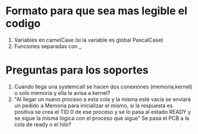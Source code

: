 # Formato para que sea mas legible el codigo 
1. Variables en camelCase (si la variable es global PascalCase)
2. Funciones separadas con _ 


# Preguntas para los soportes
1. Cuando llega una systemcall se hacen dos conexiones (memoria,kernel) o solo memoria y ella le avisa a kernel? 
2. "Al llegar un nuevo proceso a esta cola y la misma esté vacía se enviará un pedido a Memoria para inicializar el mismo, si la respuesta es positiva se crea el TID 0 de ese proceso y se lo pasa al estado READY y se sigue la misma lógica con el proceso que sigue"
    Se pasa el PCB a la cola de ready o el hilo?
